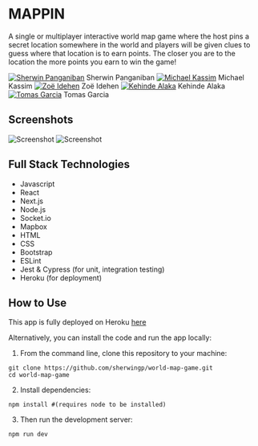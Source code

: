 # MAPPIN

A single or multiplayer interactive world map game where the host pins a secret location somewhere in the world and players will be given clues to guess where that location is to earn points. The closer you are to the location the more points you earn to win the game!

[![Sherwin Panganiban](https://img.icons8.com/nolan/25/github.png)](https://github.com/sherwingp) Sherwin Panganiban [![Michael Kassim](https://img.icons8.com/nolan/25/github.png)](https://github.com/Fadaka) Michael Kassim [![Zoë Idehen](https://img.icons8.com/nolan/25/github.png)](https://github.com/zidehen) Zoë Idehen [![Kehinde Alaka](https://img.icons8.com/nolan/25/github.png)](https://github.com/Alaka-K) Kehinde Alaka [![Tomas Garcia](https://img.icons8.com/nolan/25/github.png)](https://github.com/TomasGarciaDev) Tomas Garcia  

## Screenshots

![Screenshot](mappin-page.png)
![Screenshot](mappin-game-page.png)

## Full Stack Technologies

- Javascript
- React
- Next.js
- Node.js
- Socket.io
- Mapbox
- HTML
- CSS
- Bootstrap
- ESLint
- Jest & Cypress (for unit, integration testing)
- Heroku (for deployment)

## How to Use

This app is fully deployed on Heroku [here](https://mappin-game.herokuapp.com/)

Alternatively, you can install the code and run the app locally:

1. From the command line, clone this repository to your machine:
```
git clone https://github.com/sherwingp/world-map-game.git
cd world-map-game
```
2. Install dependencies:
```
npm install #(requires node to be installed)
```
3. Then run the development server:
```
npm run dev
```